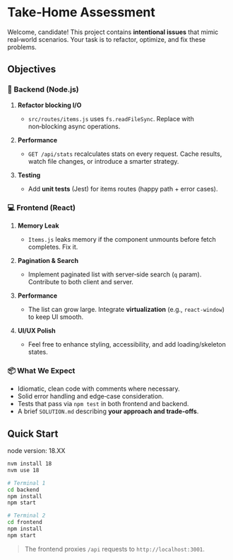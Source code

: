 # Take‑Home Assessment

Welcome, candidate! This project contains **intentional issues** that mimic real‑world scenarios.
Your task is to refactor, optimize, and fix these problems.

## Objectives

### 🔧 Backend (Node.js)

1. **Refactor blocking I/O**

   - `src/routes/items.js` uses `fs.readFileSync`. Replace with non‑blocking async operations.

2. **Performance**

   - `GET /api/stats` recalculates stats on every request. Cache results, watch file changes, or introduce a smarter strategy.

3. **Testing**
   - Add **unit tests** (Jest) for items routes (happy path + error cases).

### 💻 Frontend (React)

1. **Memory Leak**

   - `Items.js` leaks memory if the component unmounts before fetch completes. Fix it.

2. **Pagination & Search**

   - Implement paginated list with server‑side search (`q` param). Contribute to both client and server.

3. **Performance**

   - The list can grow large. Integrate **virtualization** (e.g., `react-window`) to keep UI smooth.

4. **UI/UX Polish**
   - Feel free to enhance styling, accessibility, and add loading/skeleton states.

### 📦 What We Expect

- Idiomatic, clean code with comments where necessary.
- Solid error handling and edge‑case consideration.
- Tests that pass via `npm test` in both frontend and backend.
- A brief `SOLUTION.md` describing **your approach and trade‑offs**.

## Quick Start

node version: 18.XX

```bash
nvm install 18
nvm use 18

# Terminal 1
cd backend
npm install
npm start

# Terminal 2
cd frontend
npm install
npm start
```

> The frontend proxies `/api` requests to `http://localhost:3001`.
